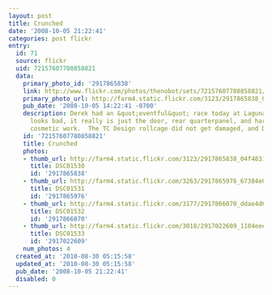 ```yaml
---
layout: post
title: Crunched
date: '2008-10-05 21:22:41'
categories: post flickr
entry:
  id: 71
  source: flickr
  uid: 72157607780858821
  data:
    primary_photo_id: '2917865838'
    link: http://www.flickr.com/photos/thenobot/sets/72157607780858821/
    primary_photo_url: http://farm4.static.flickr.com/3123/2917865838_04f4831063_m.jpg
    pub_date: '2008-10-05 14:22:41 -0700'
    description: Derek had an &quot;eventful&quot; race today at Laguna.  Though it
      looks bad, it really is just the door, rear quarterpanel, and hardtop that need
      cosmetic work.  The TC Design rollcage did not get damaged, and Derek was unhurt.
    id: '72157607780858821'
    title: Crunched
    photos:
    - thumb_url: http://farm4.static.flickr.com/3123/2917865838_04f4831063_s.jpg
      title: DSC01530
      id: '2917865838'
    - thumb_url: http://farm4.static.flickr.com/3263/2917865976_67384e0748_s.jpg
      title: DSC01531
      id: '2917865976'
    - thumb_url: http://farm4.static.flickr.com/3177/2917866070_ddae4d6407_s.jpg
      title: DSC01532
      id: '2917866070'
    - thumb_url: http://farm4.static.flickr.com/3018/2917022609_1104eee3b0_s.jpg
      title: DSC01533
      id: '2917022609'
    num_photos: 4
  created_at: '2010-08-30 05:15:58'
  updated_at: '2010-08-30 05:15:58'
  pub_date: '2008-10-05 21:22:41'
  disabled: 0
---
```

